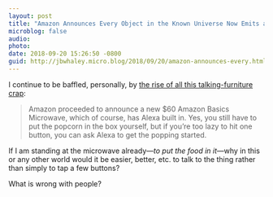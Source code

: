 ```yaml
---
layout: post
title: "Amazon Announces Every Object in the Known Universe Now Emits a Dumb Robot Voice"
microblog: false
audio: 
photo: 
date: 2018-09-20 15:26:50 -0800
guid: http://jbwhaley.micro.blog/2018/09/20/amazon-announces-every.html
---
```

I continue to be baffled, personally, by [the rise of all this talking-furniture crap](https://gizmodo.com/amazon-is-going-to-drown-us-in-alexa-crap-1829202572):

> Amazon proceeded to announce a new $60 Amazon Basics Microwave, which of course, has Alexa built in. Yes, you still have to put the popcorn in the box yourself, but if you’re too lazy to hit one button, you can ask Alexa to get the popping started.

If I am standing at the microwave already—*to put the food in it*—why in this or any other world would it be easier, better, etc. to talk to the thing rather than simply to tap a few buttons? 

What is wrong with people?
